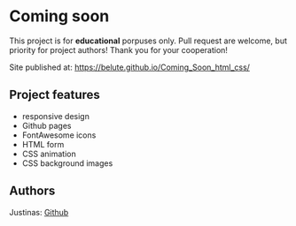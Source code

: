 

# Coming soon



This project is for **educational** porpuses only. Pull request are welcome, but priority for project authors! Thank you for your cooperation!

Site published at: https://belute.github.io/Coming_Soon_html_css/



## Project features

-   responsive design
-   Github pages
-   FontAwesome icons
-   HTML form
-   CSS animation
-   CSS background images

## Authors

Justinas: [Github](https://github.com/belauzas)
